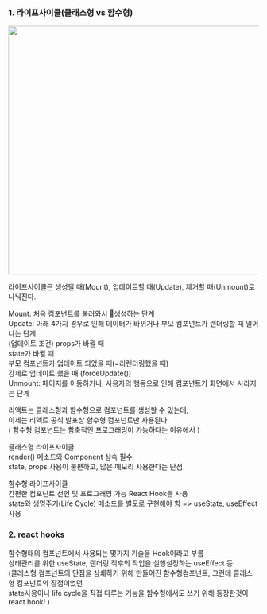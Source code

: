 ### 1. 라이프사이클(클래스형 vs 함수형)

<img src="https://user-images.githubusercontent.com/109060295/218326951-69632b2c-b1ae-46ae-8eda-5d7d67106725.png" width="700px" height="500px" />

라이프사이클은 생성될 때(Mount), 업데이트할 때(Update), 제거할 때(Unmount)로 나눠진다.

Mount: 처음 컴포넌트를 불러와서 생성하는 단계<br>
Update: 아래 4가지 경우로 인해 데이터가 바뀌거나 부모 컴포넌트가 랜더링할 때 일어나는 단계<br>
(업데이트 조건)
props가 바뀔 때<br>
state가 바뀔 때<br>
부모 컴포넌트가 업데이트 되었을 때(=리렌더링했을 때)<br>
강제로 업데이트 했을 때 (forceUpdate())<br>
Unmount: 페이지를 이동하거나, 사용자의 행동으로 인해 컴포넌트가 화면에서 사라지는 단계<br>
 

리액트는 클래스형과 함수형으로 컴포넌트를 생성할 수 있는데,<br>
이제는 리액트 공식 발표상 함수형 컴포넌트만 사용된다.<br>
( 함수형 컴포넌트는 함축적인 프로그래밍이 가능하다는 이유에서 )

 

클래스형 라이프사이클<br>
render() 메소드와 Component 상속 필수<br>
state, props 사용이 불편하고, 많은 메모리 사용한다는 단점

 

함수형 라이프사이클<br>
간편한 컴포넌트 선언 및 프로그래밍 가능 React Hook을 사용<br>
state와 생명주기(Life Cycle) 메소드를 별도로 구현해야 함 => useState, useEffect 사용

 

 

### 2. react hooks

함수형태의 컴포넌트에서 사용되는 몇가지 기술을 Hook이라고 부름 <br>
상태관리를 위한 useState, 랜더링 직후의 작업을 실행설정하는 useEffect 등<br>
(클래스형 컴포넌트의 단점을 상쇄하기 위해 만들어진 함수형컴포넌트, 그런데 클래스형 컴포넌트의 장점이었던<br>
 state사용이나 life cycle을 직접 다루는 기능을 함수형에서도 쓰기 위해 등장한것이 react hook! )

 

 
